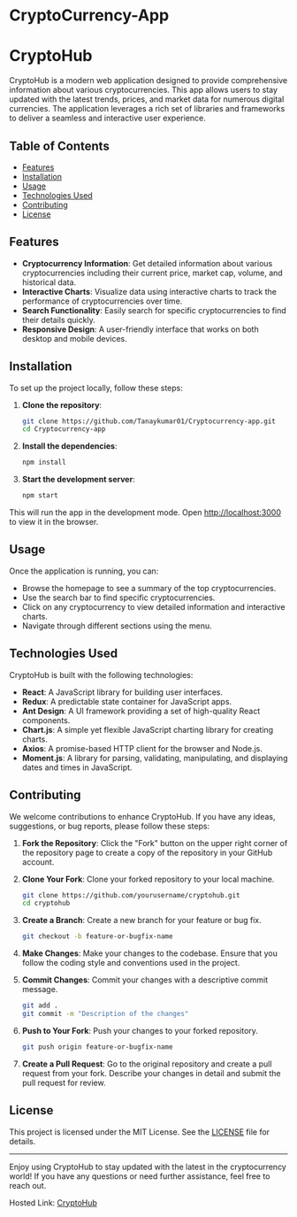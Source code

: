 # CryptoCurrency-App
# CryptoHub

CryptoHub is a modern web application designed to provide comprehensive information about various cryptocurrencies. This app allows users to stay updated with the latest trends, prices, and market data for numerous digital currencies. The application leverages a rich set of libraries and frameworks to deliver a seamless and interactive user experience.

## Table of Contents

- [Features](#features)
- [Installation](#installation)
- [Usage](#usage)
- [Technologies Used](#technologies-used)
- [Contributing](#contributing)
- [License](#license)

## Features

- **Cryptocurrency Information**: Get detailed information about various cryptocurrencies including their current price, market cap, volume, and historical data.
- **Interactive Charts**: Visualize data using interactive charts to track the performance of cryptocurrencies over time.
- **Search Functionality**: Easily search for specific cryptocurrencies to find their details quickly.
- **Responsive Design**: A user-friendly interface that works on both desktop and mobile devices.

## Installation

To set up the project locally, follow these steps:

1. **Clone the repository**:
    ```bash
    git clone https://github.com/Tanaykumar01/Cryptocurrency-app.git
    cd Cryptocurrency-app
    ```

2. **Install the dependencies**:
    ```bash
    npm install
    ```

3. **Start the development server**:
    ```bash
    npm start
    ```

This will run the app in the development mode. Open [http://localhost:3000](http://localhost:3000) to view it in the browser.

## Usage

Once the application is running, you can:
- Browse the homepage to see a summary of the top cryptocurrencies.
- Use the search bar to find specific cryptocurrencies.
- Click on any cryptocurrency to view detailed information and interactive charts.
- Navigate through different sections using the menu.

## Technologies Used

CryptoHub is built with the following technologies:

- **React**: A JavaScript library for building user interfaces.
- **Redux**: A predictable state container for JavaScript apps.
- **Ant Design**: A UI framework providing a set of high-quality React components.
- **Chart.js**: A simple yet flexible JavaScript charting library for creating charts.
- **Axios**: A promise-based HTTP client for the browser and Node.js.
- **Moment.js**: A library for parsing, validating, manipulating, and displaying dates and times in JavaScript.

## Contributing

We welcome contributions to enhance CryptoHub. If you have any ideas, suggestions, or bug reports, please follow these steps:

1. **Fork the Repository**: Click the "Fork" button on the upper right corner of the repository page to create a copy of the repository in your GitHub account.

2. **Clone Your Fork**: Clone your forked repository to your local machine.
    ```bash
    git clone https://github.com/yourusername/cryptohub.git
    cd cryptohub
    ```

3. **Create a Branch**: Create a new branch for your feature or bug fix.
    ```bash
    git checkout -b feature-or-bugfix-name
    ```

4. **Make Changes**: Make your changes to the codebase. Ensure that you follow the coding style and conventions used in the project.

5. **Commit Changes**: Commit your changes with a descriptive commit message.
    ```bash
    git add .
    git commit -m "Description of the changes"
    ```

6. **Push to Your Fork**: Push your changes to your forked repository.
    ```bash
    git push origin feature-or-bugfix-name
    ```

7. **Create a Pull Request**: Go to the original repository and create a pull request from your fork. Describe your changes in detail and submit the pull request for review.

## License

This project is licensed under the MIT License. See the [LICENSE](LICENSE) file for details.

---

Enjoy using CryptoHub to stay updated with the latest in the cryptocurrency world! If you have any questions or need further assistance, feel free to reach out.

Hosted Link: [CryptoHub](https://cryptohub-main.vercel.app/)
